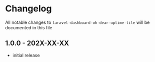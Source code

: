 # Changelog

All notable changes to `laravel-dashboard-oh-dear-uptime-tile` will be documented in this file

## 1.0.0 - 202X-XX-XX

- initial release
